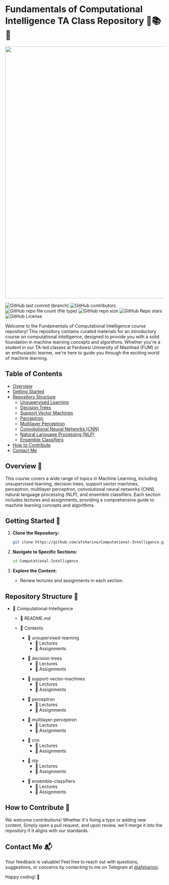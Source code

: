 # Fundamentals of Computational Intelligence TA Class Repository 🤖📚💡

<img src="./Images/machine-learning-banner.png" width="800">

![GitHub last commit (branch)](https://img.shields.io/github/last-commit/afsharino/Computational-Intelligence/main)
![GitHub contributors](https://img.shields.io/github/contributors/afsharino/Computational-Intelligence)
![GitHub repo file count (file type)](https://img.shields.io/github/directory-file-count/afsharino/Computational-Intelligence?color=%23D8BFD8)
![GitHub repo size](https://img.shields.io/github/repo-size/afsharino/Computational-Intelligence)
![GitHub Repo stars](https://img.shields.io/github/stars/afsharino/Computational-Intelligence)
![GitHub License](https://img.shields.io/github/license/afsharino/Computational-Intelligence)


Welcome to the Fundamentals of Computational Intelligence course repository! This repository contains curated materials for an introductory course on computational intelligence, designed to provide you with a solid foundation in machine learning concepts and algorithms. Whether you're a student in our TA-led classes at Ferdowsi University of Mashhad (FUM) or an enthusiastic learner, we're here to guide you through the exciting world of machine learning.

## Table of Contents

- [Overview](#overview)
- [Getting Started](#getting-started)
- [Repository Structure](#repository-structure)
  - [Unsupervised Learning](#unsupervised-learning)
  - [Decision Trees](#decision-trees)
  - [Support Vector Machines](#support-vector-machines)
  - [Perceptron](#perceptron)
  - [Multilayer Perceptron](#multilayer-perceptron)
  - [Convolutional Neural Networks (CNN)](#convolutional-neural-networks-cnn)
  - [Natural Language Processing (NLP)](#natural-language-processing-nlp)
  - [Ensemble Classifiers](#ensemble-classifiers)
- [How to Contribute](#how-to-contribute)
- [Contact Me](#contact-me)

<a id="overview"></a>
## Overview 👀

This course covers a wide range of topics in Machine Learning, including unsupervised learning, decision trees, support vector machines, perceptron, multilayer perceptron, convolutional neural networks (CNN), natural language processing (NLP), and ensemble classifiers. Each section includes lectures and assignments, providing a comprehensive guide to machine learning concepts and algorithms.

<a id="getting-started"></a>
## Getting Started 🚀

1. **Clone the Repository:**
   ```bash
   git clone https://github.com/afsharino/Computational-Intelligence.git
   ```
 2. **Navigate to Specific Sections:**
    ```bash
    cd Computational-Intelligence
    ```

3. **Explore the Content:**
    - Review lectures and assignments in each section.

<a id="repository-structure"></a>
## Repository Structure 📂

- 📁 Computational-Intelligence
  - 📄 README.md
  - 📁 Contents

    <a id="unsupervised-learning"></a>
    - 📁 unsupervised-learning
      - 📁 Lectures
      - 📁 Assignments

    <a id="decision-trees"></a>
    - 📁 decision-trees
      - 📁 Lectures
      - 📁 Assignments

    <a id="support-vector-machines"></a>
    - 📁 support-vector-machines
      - 📁 Lectures
      - 📁 Assignments

    <a id="perceptron"></a>
    - 📁 perceptron
      - 📁 Lectures
      - 📁 Assignments

    <a id="multilayer-perceptron"></a>
    - 📁 multilayer-perceptron
      - 📁 Lectures
      - 📁 Assignments

    <a id="convolutional-neural-networks-cnn"></a>
    - 📁 cnn
      - 📁 Lectures
      - 📁 Assignments

    <a id="natural-language-processing-nlp"></a>
    - 📁 nlp
      - 📁 Lectures
      - 📁 Assignments

    <a id="ensemble-classifiers"></a>
    - 📁 ensemble-classifiers
      - 📁 Lectures
      - 📁 Assignments

<a id="how-to-contribute"></a>
## How to Contribute 🤝

We welcome contributions! Whether it's fixing a typo or adding new content, Simply open a pull request, and upon review, we'll merge it into the repository if it aligns with our standards.

<a id="contact-me"></a>
## Contact Me 📬

Your feedback is valuable! Feel free to reach out with questions, suggestions, or concerns by contacting to me on Telegram at [@afsharino](https://t.me/afsharino).

Happy coding! 🚀
